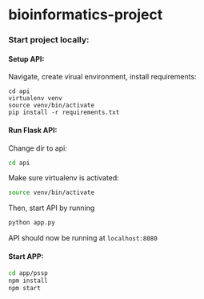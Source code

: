 # bioinformatics-project

### Start project locally:

#### Setup API:
Navigate, create virual environment, install requirements:
```
cd api
virtualenv venv
source venv/bin/activate
pip install -r requirements.txt
```

#### Run Flask API:
Change dir to api:
```bash
cd api
```

Make sure virtualenv is activated:
```bash
source venv/bin/activate
```
Then, start API by running
```bash
python app.py
```

API should now be running at `localhost:8080`


#### Start APP:
```bash
cd app/pssp
npm install
npm start
```
